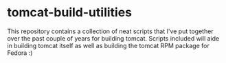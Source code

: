 # tomcat-build-utilities
This repository contains a collection of neat scripts that I've put together over the past couple of years for building tomcat. Scripts included will aide in building tomcat itself as well as building the tomcat RPM package for Fedora :)

